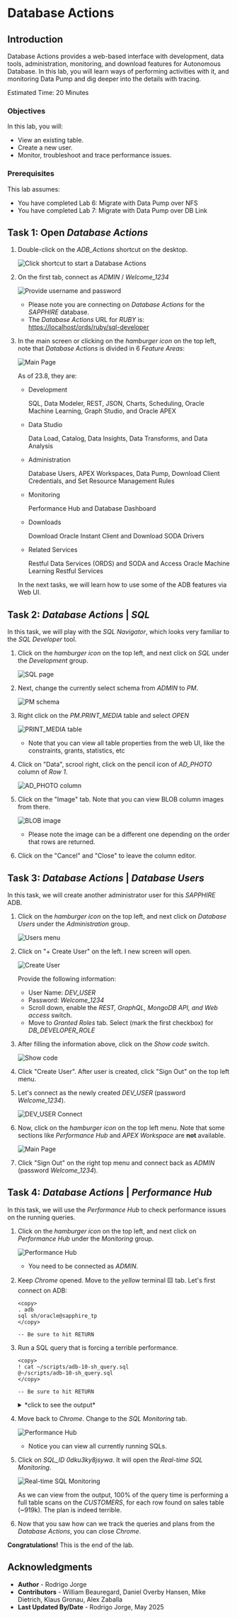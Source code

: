 # Database Actions

## Introduction

Database Actions provides a web-based interface with development, data tools, administration, monitoring, and download features for Autonomous Database. In this lab, you will learn ways of performing activities with it, and monitoring Data Pump and dig deeper into the details with tracing.

Estimated Time: 20 Minutes

### Objectives

In this lab, you will:

* View an existing table.
* Create a new user.
* Monitor, troubleshoot and trace performance issues.

### Prerequisites

This lab assumes:

* You have completed Lab 6: Migrate with Data Pump over NFS
* You have completed Lab 7: Migrate with Data Pump over DB Link

## Task 1: Open *Database Actions*

1. Double-click on the *ADB_Actions* shortcut on the desktop.

    ![Click shortcut to start a Database Actions](./images/desktop-adb_actions.png)

2. On the first tab, connect as *ADMIN* / *Welcome\_1234*

    ![Provide username and password](./images/login.png)

    * Please note you are connecting on *Database Actions* for the *SAPPHIRE* database.
    * The *Database Actions* URL for *RUBY* is: [https://localhost/ords/ruby/sql-developer](https://localhost/ords/ruby/sql-developer)

3. In the main screen or clicking on the *hamburger icon* on the top left, note that *Database Actions* is divided in 6 *Feature Areas*:

    ![Main Page](./images/main-page.png)

    As of 23.8, they are:

    * Development

      SQL, Data Modeler, REST, JSON, Charts, Scheduling, Oracle Machine Learning, Graph Studio, and Oracle APEX

    * Data Studio

      Data Load, Catalog, Data Insights, Data Transforms, and Data Analysis

    * Administration

      Database Users, APEX Workspaces, Data Pump, Download Client Credentials, and Set Resource Management Rules

    * Monitoring

      Performance Hub and Database Dashboard

    * Downloads

      Download Oracle Instant Client and Download SODA Drivers

    * Related Services

      Restful Data Services (ORDS) and SODA and Access Oracle Machine Learning Restful Services

    In the next tasks, we will learn how to use some of the ADB features via Web UI.

## Task 2: *Database Actions* | *SQL*

In this task, we will play with the *SQL Navigator*, which looks very familiar to the *SQL Developer* tool.

1. Click on the *hamburger icon* on the top left, and next click on *SQL* under the *Development* group.

    ![SQL page](./images/sql-1.png)

2. Next, change the currently select schema from *ADMIN* to *PM*.

    ![PM schema](./images/sql-2.png)

3. Right click on the *PM.PRINT_MEDIA* table and select *OPEN*

    ![PRINT_MEDIA table](./images/sql-3.png)

    * Note that you can view all table properties from the web UI, like the constraints, grants, statistics, etc

4. Click on "Data", scrool right, click on the pencil icon of *AD_PHOTO* column of *Row 1*.

    ![AD_PHOTO column](./images/sql-4.png)

5. Click on the "Image" tab. Note that you can view BLOB column images from there.

    ![BLOB image](./images/sql-5.png)

    * Please note the image can be a different one depending on the order that rows are returned.

6. Click on the "Cancel" and "Close" to leave the column editor.

## Task 3: *Database Actions* | *Database Users*

In this task, we will create another administrator user for this *SAPPHIRE* ADB.

1. Click on the *hamburger icon* on the top left, and next click on *Database Users* under the *Administration* group.

    ![Users menu](./images/user-1.png)

2. Click on "+ Create User" on the left. I new screen will open.

    ![Create User](./images/user-2.png)

    Provide the following information:

    * User Name: *DEV\_USER*
    * Password: *Welcome\_1234*
    * Scroll down, enable the *REST, GraphQL, MongoDB API, and Web access* switch.
    * Move to *Granted Roles* tab. Select (mark the first checkbox) for *DB\_DEVELOPER\_ROLE*

3. After filling the information above, click on the *Show code* switch.

    ![Show code](./images/user-3.png)

4. Click "Create User". After user is created, click "Sign Out" on the top left menu.

5. Let's connect as the newly created *DEV\_USER* (password *Welcome\_1234*).

    ![DEV_USER Connect](./images/user-4.png)

6. Now, click on the *hamburger icon* on the top left menu. Note that some sections like *Performance Hub* and *APEX Workspace* are **not** available.

    ![Main Page](./images/user-5.png)

7. Click "Sign Out" on the right top menu and connect back as *ADMIN* (password *Welcome\_1234*).

## Task 4: *Database Actions* | *Performance Hub*

In this task, we will use the *Performance Hub* to check performance issues on the running queries.

1. Click on the *hamburger icon* on the top left, and next click on *Performance Hub* under the *Monitoring* group.

    ![Performance Hub](./images/perf-1.png)

    * You need to be connected as *ADMIN*.

2. Keep *Chrome* opened. Move to the *yellow* terminal 🟨 tab. Let's first connect on ADB:

    ``` shell
    <copy>
    . adb
    sql sh/oracle@sapphire_tp
    </copy>

    -- Be sure to hit RETURN
    ```

3. Run a SQL query that is forcing a terrible performance.

    ``` shell
    <copy>
    ! cat ~/scripts/adb-10-sh_query.sql
    @~/scripts/adb-10-sh_query.sql
    </copy>

    -- Be sure to hit RETURN
    ```

    <details>
    <summary>*click to see the output*</summary>

    ``` text
    SQL> ! cat ~/scripts/adb-10-sh_query.sql
    SELECT /*+
        USE_NL(s c p)
        LEADING(s c p)
        FULL(s)
        FULL(c)
        FULL(p)
        NO_PARALLEL
        NO_MERGE
        NO_UNNEST
        NO_SWAP_JOIN_INPUTS
    */
        s.prod_id,
        s.cust_id,
        s.amount_sold,
        c.cust_first_name,
        p.prod_name
    FROM
        sales s,
        customers c,
        products p
    WHERE
        s.cust_id = c.cust_id
        AND s.prod_id = p.prod_id
        AND c.cust_last_name LIKE '%A%' -- kill index use
        AND p.prod_name LIKE '%A%';     -- kill index use

    SQL> @~/scripts/adb-10-sh_query.sql
    ```

    </details>

4. Move back to *Chrome*. Change to the *SQL Monitoring* tab.

    ![Performance Hub](./images/perf-2.png)

    * Notice you can view all currently running SQLs.

5. Click on *SQL\_ID 0dku3ky8jsywa*. It will open the *Real-time SQL Monitoring*.

    ![Real-time SQL Monitoring](./images/perf-3.png)

    As we can view from the output, 100% of the query time is performing a full table scans on the *CUSTOMERS*, for each row found on sales table (~919k). The plan is indeed terrible.

6. Now that you saw how can we track the queries and plans from the *Database Actions*, you can close *Chrome*.

**Congratulations!** This is the end of the lab.

## Acknowledgments

* **Author** - Rodrigo Jorge
* **Contributors** - William Beauregard, Daniel Overby Hansen, Mike Dietrich, Klaus Gronau, Alex Zaballa
* **Last Updated By/Date** - Rodrigo Jorge, May 2025
